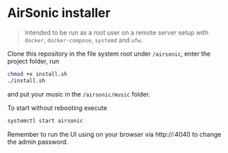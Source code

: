 # AirSonic installer

> Intended to be run as a root user on a remote server setup with `docker`, `docker-compose`, `systemd` and `ufw`.

Clone this repository in the file system root under `/airsonic`, enter the project folder, run 

```bash
chmod +x install.sh
./install.sh
```

and put your music in the `/airsonic/music` folder.

To start without rebooting execute

```bash
systemctl start airsonic
```

Remember to run the UI using on your browser via http://<URL>:4040 to change the admin password.
